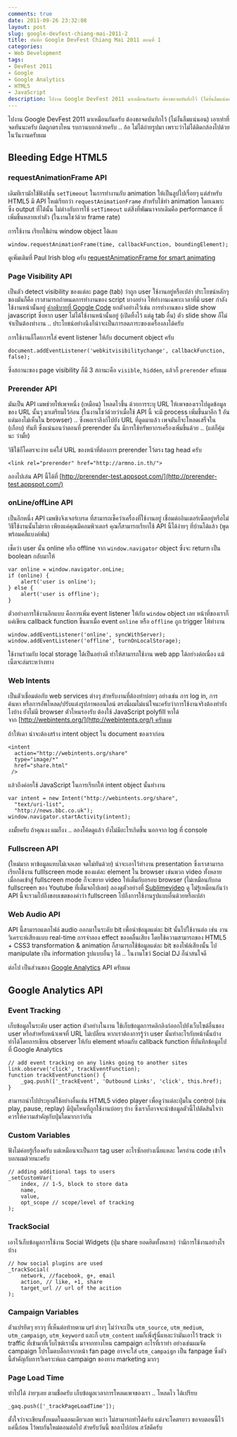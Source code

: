 ```yaml
---
comments: true
date: 2011-09-26 23:32:08
layout: post
slug: google-devfest-chiang-mai-2011-2
title: บันทึก Google DevFest Chiang Mai 2011 ตอนที่ 1
categories:
- Web Development
tags:
- DevFest 2011
- Google
- Google Analytics
- HTML5
- JavaScript
description: ไปงาน Google DevFest 2011 มาเหมือนกันครับ ต้องขอจดบันทึกไว้ (ไม่งั้นลืมแน่นอน) เอาเท่าที่จดทันนะครับ ผิดถูกตรงไหน รบกวนบอกด้วยครับ .. อ้อ ไม่ได้ถ่ายรูปมา เพราะว่าไม่ได้ติดกล้องไปด้วยในวันงานครับผม
---
```


ไปงาน Google DevFest 2011 มาเหมือนกันครับ ต้องขอจดบันทึกไว้ (ไม่งั้นลืมแน่นอน) เอาเท่าที่จดทันนะครับ ผิดถูกตรงไหน รบกวนบอกด้วยครับ .. อ้อ ไม่ได้ถ่ายรูปมา เพราะว่าไม่ได้ติดกล้องไปด้วยในวันงานครับผม

## Bleeding Edge HTML5

### requestAnimationFrame API

เดิมทีเรามักใช้ฟังก์ชั่น `setTimeout` ในการทำงานกับ animation ให้เป็นลูปไปเรื่อยๆ แต่สำหรับ HTML5 มี API ใหม่เรียกว่า `requestAnimationFrame` สำหรับใช้ทำ animation โดยเฉพาะ ซึ่ง output ที่ได้นั้น ไม่ต่างกับการใช้ `setTimeout` แต่สิ่งที่พัฒนาจากเดิมคือ performance ที่เพิ่มขึ้นหลายเท่าตัว (ในงานโชว์ด้วย frame rate)

การใช้งาน เรียกใช้ผ่าน window object ได้เลย

<pre><code class="language-javascript">window.requestAnimationFrame(time, callbackFunction, boundingElement);</code></pre>


ดูเพิ่มเติมที่ Paul Irish blog ครับ [requestAnimationFrame for smart animating
](http://paulirish.com/2011/requestanimationframe-for-smart-animating/)

### Page Visibility API

เป็นตัว detect visibility ของแต่ละ page (tab) ว่าถูก user ใช้งานอยู่หรือเปล่า ประโยชน์หลักๆ ของมันก็คือ เราสามารถกำหนดการทำงานของ script บางอย่าง ให้ทำงานเฉพาะเวลาที่มี user กำลังใช้งานหน้านั้นอยู่ [คำอธิบายที่ Google Code](http://code.google.com/chrome/whitepapers/pagevisibility.html) ยกตัวอย่างไว้เช่น การทำงานของ slide show javascript ซึ่งหาก user ไม่ได้ใช้งานหน้านั้นอยู่ (เปิดทิ้งไว้ แต่ดู tab อื่น) ตัว slide show ก็ไม่จำเป็นต้องทำงาน .. ประโยชน์อย่างนึงก็น่าจะเป็นการลดภาระของเครื่องลงได้ครับ

การใช้งานก็โดยการใส่ event listener ให้กับ document object ครับ

<pre><code class="language-javascript">document.addEventListener('webkitvisibilitychange', callbackFunction, false);</code></pre>

ซึ่งสถานะของ page visibility ก็มี 3 สถานะคือ `visible`, `hidden`, แล้วก็ `prerender` ครับผม

### Prerender API

มันเป็น API เมพช่วยให้เพจหนึ่ง (เหมือน) โหลดไวขึ้น ด้วยการระบุ URL ให้เพจของเราไปดูดข้อมูลของ URL นั้นๆ มาเตรียมไว้ก่อน (ในงานโชว์ด้วยว่าเมื่อใช้ API นี้ จะมี process เพิ่มขึ้นมาอีก 1 อัน แต่มองไม่เห็นใน browser) .. ซึ่งพอเราลิงก์ไปยัง URL ที่ดูดมาแล้ว เพจมันก็จะโหลดเสร็จใน (เกือบ) ทันที ซึ่งแน่นอนว่าตอนที่ prerender นั้น มีการใช้ทรัพยากรเครื่องเพิ่มขึ้นด้วย .. (แต่ก็คุ้มนะ ว่ามั้ย)

วิธีใช้ก็โคตรจะง่าย แค่ใส่ URL ของหน้าที่ต้องการ prerender ไว้ตรง tag head ครับ

<pre><code class="language-markup">&lt;link rel="prerender" href="http://armno.in.th/"&gt;</code></pre>

ลองไปเล่น API นี้ได้ที่ [http://prerender-test.appspot.com/](http://prerender-test.appspot.com/)

### onLine/offLine API

เป็นอีกหนึ่ง API เมพขิงจิงเจอร์เบรด ที่สามารถเช็คว่าเครื่องที่ใช้งานอยู่ เชื่อมต่ออินเตอร์เน็ตอยู่หรือไม่ วิธีใช้งานนั้นไม่ยาก เพียงแค่คุณมีคอมพิวเตอร์ คุณก็สามารถเรียกใช้ API นี้ได้ง่ายๆ ที่บ้านได้แล้ว (พูดพร้อมคลี่แบงค์พัน)

เช็คว่า user นั้น online หรือ offline จาก `window.navigator` object ซึ่งจะ return เป็น boolean กลับมาให้

<pre><code class="language-javascript">var online = window.navigator.onLine;
if (online) {
    alert('user is online');
} else {
    alert('user is offline');
}</code></pre>

ตัวอย่างการใช้งานอีกแบบ คือการเพิ่ม event listener ให้กับ `window` object เลย หน้าที่ของเราก็แค่เขียน callback function ขึ้นมาเมื่อ event `online` หรือ `offline` ถูก trigger ให้ทำงาน

<pre><code class="language-javascript">window.addEventListener('online', syncWithServer);
window.addEventListener('offline', turnOnLocalStorage);</code></pre>

ใช้งานร่วมกับ local storage ได้เป็นอย่างดี ทำให้สามารถใช้งาน web app ได้อย่างต่อเนื่อง แม้เน็ตจะล่มระหว่างทาง

### Web Intents

เป็นตัวเชื่อมต่อกับ web services ต่างๆ สำหรับงานที่ต้องทำบ่อยๆ อย่างเช่น การ log in, การค้นหา หรือการอัพโหลด/ปรับแต่งรูปภาพออนไลน์ ตรงนี้ผมไม่แน่ใจนะครับว่าการใช้งานจริงต้องทำยังไงบ้าง ยังไม่มี browser ตัวไหนรองรับ ต้องใช้ JavaScript polyfill หาได้จาก [http://webintents.org/](http://webintents.org/) ครับผม

ถ้าให้เดา น่าจะต้องสร้าง intent object ใน document ของเราก่อน

<pre><code class="language-markup">&lt;intent
  action="http://webintents.org/share"
  type="image/*"
  href="share.html"
 /&gt;</code></pre>

แล้วถึงค่อยใช้ JavaScript ในการเรียกให้ intent object นั้นทำงาน

<pre><code class="language-javascript">var intent = new Intent("http://webintents.org/share",
  "text/uri-list",
  "http://news.bbc.co.uk");
window.navigator.startActivity(intent);</code></pre>

งงมั้ยครับ ถ้าคุณงง ผมก็งง .. ลองโค้ดดูแล้ว ยังไม่มีอะไรเกิดขึ้น นอกจาก log ที่ console

### Fullscreen API

(ใหม่มาก หาข้อมูลแทบไม่เจอเลย จดไม่ทันด้วย) น่าจะเอาไว้ทำงาน presentation ซึ่งเราสามารถเรียกใช้งาน fulllscreen mode ของแต่ละ element ใน browser เช่นพวก video ทั้งหลาย เมื่อกดเข้าสู่ fullscreen mode ก็จะขยาย video ให้เต็มกับกรอบ browser (ไม่เหมือนกับกด fullscreen ของ Youtube ที่เต็มจอไปเลย) ลองดูตัวอย่างที่ [Sublimevideo](http://sublimevideo.net/demo) ดู ไม่รู้เหมือนกันว่า API นี้จะรวมไปถึงขอบเขตของคำว่า fullscreen ไปถึงการใช้งานรูปแบบอื่นด้วยหรือเปล่า

### Web Audio API

API นี้สามารถแตกไฟล์ audio ออกมาในระดับ bit เพื่อนำข้อมูลแต่ละ bit นั้นไปใช้งานต่อ เช่น งานวิเคราะห์เสียงแบบ real-time การจำลอง effect ของคลื่นเสียง โดยใช้ความสามารถของ HTML5 + CSS3 transformation & animation ก็สามารถใช้ข้อมูลแต่ละ bit ของไฟล์เสียงนั้น ไป manipulate เป็น information รูปแบบอื่นๆ ได้ .. ในงานโชว์ Social DJ ก็น่าสนใจดี

ต่อไป เป็นส่วนของ [Google Analytics](http://www.google.com/analytics) API ครับผม

## Google Analytics API

### Event Tracking

เก็บข้อมูลในระดับ user action ตัวอย่างในงาน ใช้เก็บข้อมูลการคลิกลิงก์ออกไปยังเว็บไซต์อื่นของ user หรือสำหรับหน้าเพจที่ URL ไม่เปลี่ยน หากเราต้องการรู้ว่า user นั้นทำอะไรกับหน้านั้นบ้าง ทำได้โดยการเขียน observer ให้กับ element พร้อมกับ callback function ที่บันทึกข้อมูลไปที่ Google Analytics

<pre><code class="language-javascript">// add event tracking on any links going to another sites
link.observe('click', trackEventFunction);
function trackEventFunction() {
    _gaq.push(['_trackEvent', 'Outbound Links', 'click', this.href);
}</code></pre>

สามารถนำไปประยุกต์ใช้อย่างอื่นเช่น HTML5 video player เพื่อดูว่าแต่ละปุ่มใน control (เช่น play, pause, replay) มีปุ่มไหนที่ถูกใช้งานบ่อยๆ บ้าง ซึ่งเราก็อาจจะนำข้อมูลตัวนี้ไปตัดสินใจว่า ควรให้ความสำคัญกับปุ่มใดมากกว่ากัน

### Custom Variables

ฟังไม่ค่อยรู้เรื่องครับ แต่เหมือนจะเป็นการ tag user อะไรซักอย่างเนี่ยแหละ ใครอ่าน code เข้าใจบอกผมด้วยนะครับ

<pre><code class="language-javascript">// adding additional tags to users
_setCustomVar(
    index, // 1-5, block to store data
    name,
    value,
    opt_scope // scope/level of tracking
);</code></pre>

### TrackSocial

เอาไว้เก็บข้อมูลการใช้งาน Social Widgets (ปุ่ม share ยอดฮิตทั้งหลาย) ว่ามีการใช้งานอย่างไรบ้าง

<pre><code class="language-javascript">// how social plugins are used
_trackSocial(
    network, //facebook, g+, email
    action, // like, +1, share
    target_url // url of the acition
);</code></pre>

### Campaign Variables

ตัวแปรยึดๆ ยาวๆ ที่เห็นต่อท้ายตาม url ต่างๆ ไม่ว่าจะเป็น `utm_source`, `utm_medium`, `utm_campaign`, `utm_keyword` และก็ `utm_content` ผมก็เพิ่งรู้นี่แหละว่ามันเอาไว้ track ว่า traffic ที่เข้ามาที่เว็บไซต์เรานั้น มาจากทางไหน campaign อะไรที่เราทำ อย่างเช่นผมจัด campaign โปรโมตบล็อกจากหน้า fan page อาจจะใส่ `utm_campaign` เป็น fanpage ซึ่งตัวนี้สำคัญกับการวิเคราะห์ผล campaign ของทาง marketing มากๆ

### Page Load Time

ทำไปได้ ง่ายๆเลย ตามชื่อครับ เก็บข้อมูลเวลาการโหลดเพจของเรา .. โหลดไว ได้เปรียบ

<pre><code class="language-javascript">_gaq.push(['_trackPageLoadTime']);</code></pre>

ตั้งใจว่าจะเขียนทั้งหมดในตอนเดียวเลย พบว่า ไม่สามารถทำได้ครับ แม่งจะโคตรยาว ขอจบตอนนี้ไว้แค่นี้ก่อน ไว้พบกันใหม่ตอนต่อไป สำหรับวันนี้ ขอลาไปก่อน สวัสดีครับ
